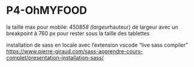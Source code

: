# P4-OhMYFOOD

la taille max pour mobile:  450*858 (largeur*hauteur) de largeur avec un breakpoint à 760 px pour rester sous la taille des tablettes

installation de sass en locale avec l’extension vscode “live sass compiler”
https://www.pierre-giraud.com/sass-apprendre-cours-complet/presentation-installation-sass/